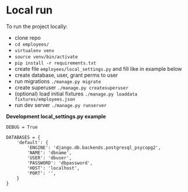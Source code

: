 # Local run

To run the project locally:

* clone repo
* `cd employees/`  
* `virtualenv venv`
* `source venv/bin/activate`  
* `pip install -r requirements.txt`  
* create file `employees/local_settings.py` and fill like in example below   
* create database, user, grant perms to user  
* run migrations `./manage.py migrate` 
* create superuser `./manage.py createsuperuser`
* (optional) load initial fixtures `./manage.py loaddata fixtures/employees.json`
* run dev server `./manage.py runserver`

**Development local_settings.py example**

    DEBUG = True

    DATABASES = {
        'default': {
            'ENGINE': 'django.db.backends.postgresql_psycopg2',
            'NAME': 'dbname',
            'USER': 'dbuser',
            'PASSWORD': 'dbpassword',
            'HOST': 'localhost',
            'PORT': '',
        }
    }

